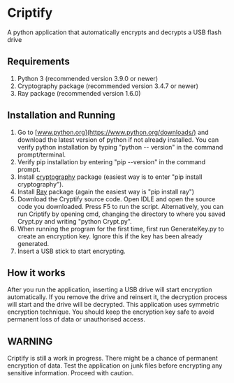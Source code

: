 # Criptify
A python application that automatically encrypts and decrypts a USB flash drive

## Requirements
1. Python 3 (recommended version 3.9.0 or newer)
2. Cryptography package (recommended version 3.4.7 or newer)
3. Ray package (recommended version 1.6.0)

## Installation and Running
1. Go to [www.python.org](https://www.python.org/downloads/) and download the latest version of python if not already installed. You can verify python installation by typing "python -- version" in the command prompt/terminal.
2. Verify pip installation by entering "pip --version" in the command prompt.
3. Install [cryptography](https://pypi.org/project/cryptography/) package (easiest way is to enter "pip install cryptography").
4. Install [Ray](https://pypi.org/project/ray/) package (again the easiest way is "pip install ray")
4. Download the Cryptify source code. Open IDLE and open the source code you downloaded. Press F5 to run the script. Alternatively, you can run Criptify by opening cmd, changing the directory to where you saved Crypt.py and writing "python Crypt.py".
5. When running the program for the first time, first run GenerateKey.py to create an encryption key. Ignore this if the key has been already generated.
6. Insert a USB stick to start encrypting.

## How it works
After you run the application, inserting a USB drive will start encryption automatically. If you remove the drive and reinsert it, the decryption process will start and the drive will be decrypted. This application uses symmetric encryption technique. You should keep the encryption key safe to avoid permanent loss of data or unauthorised access.

## WARNING
Criptify is still a work in progress. There might be a chance of permanent encryption of data. Test the application on junk files before encrypting any sensitive information. Proceed with caution.
